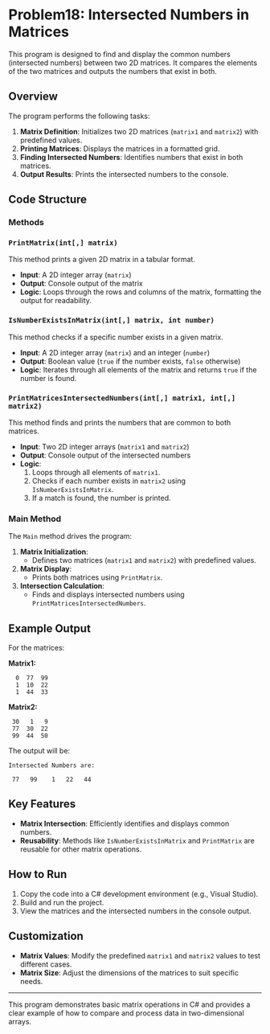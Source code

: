 # Problem18: Intersected Numbers in Matrices

This program is designed to find and display the common numbers (intersected numbers) between two 2D matrices. It compares the elements of the two matrices and outputs the numbers that exist in both.

## Overview

The program performs the following tasks:

1. **Matrix Definition**: Initializes two 2D matrices (`matrix1` and `matrix2`) with predefined values.
2. **Printing Matrices**: Displays the matrices in a formatted grid.
3. **Finding Intersected Numbers**: Identifies numbers that exist in both matrices.
4. **Output Results**: Prints the intersected numbers to the console.

## Code Structure

### Methods

### `PrintMatrix(int[,] matrix)`
This method prints a given 2D matrix in a tabular format.

- **Input**: A 2D integer array (`matrix`)
- **Output**: Console output of the matrix
- **Logic**: Loops through the rows and columns of the matrix, formatting the output for readability.

### `IsNumberExistsInMatrix(int[,] matrix, int number)`
This method checks if a specific number exists in a given matrix.

- **Input**: A 2D integer array (`matrix`) and an integer (`number`)
- **Output**: Boolean value (`true` if the number exists, `false` otherwise)
- **Logic**: Iterates through all elements of the matrix and returns `true` if the number is found.

### `PrintMatricesIntersectedNumbers(int[,] matrix1, int[,] matrix2)`
This method finds and prints the numbers that are common to both matrices.

- **Input**: Two 2D integer arrays (`matrix1` and `matrix2`)
- **Output**: Console output of the intersected numbers
- **Logic**:
  1. Loops through all elements of `matrix1`.
  2. Checks if each number exists in `matrix2` using `IsNumberExistsInMatrix`.
  3. If a match is found, the number is printed.

### Main Method

The `Main` method drives the program:

1. **Matrix Initialization**:
   - Defines two matrices (`matrix1` and `matrix2`) with predefined values.
2. **Matrix Display**:
   - Prints both matrices using `PrintMatrix`.
3. **Intersection Calculation**:
   - Finds and displays intersected numbers using `PrintMatricesIntersectedNumbers`.

## Example Output

For the matrices:

**Matrix1:**
```
  0  77  99
  1  10  22
  1  44  33
```

**Matrix2:**
```
 30   1   9
 77  30  22
 99  44  50
```

The output will be:
```
Intersected Numbers are:

 77   99    1   22   44
```

## Key Features

- **Matrix Intersection**: Efficiently identifies and displays common numbers.
- **Reusability**: Methods like `IsNumberExistsInMatrix` and `PrintMatrix` are reusable for other matrix operations.

## How to Run

1. Copy the code into a C# development environment (e.g., Visual Studio).
2. Build and run the project.
3. View the matrices and the intersected numbers in the console output.

## Customization

- **Matrix Values**: Modify the predefined `matrix1` and `matrix2` values to test different cases.
- **Matrix Size**: Adjust the dimensions of the matrices to suit specific needs.

---

This program demonstrates basic matrix operations in C# and provides a clear example of how to compare and process data in two-dimensional arrays.

